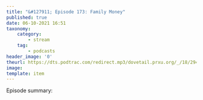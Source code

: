 ```yaml
---
title: "&#127911; Episode 173: Family Money"
published: true
date: 06-10-2021 16:51
taxonomy:
    category:
        - stream
    tag:
        - podcasts
header_image: '0'
theurl: https://dts.podtrac.com/redirect.mp3/dovetail.prxu.org/_/18/29445bd8-dd51-4bb9-9ebd-528bcce97afd/Episode_173_Family_Money_Part_1.mp3
image: 
template: item
--- 
```

Episode summary: 
